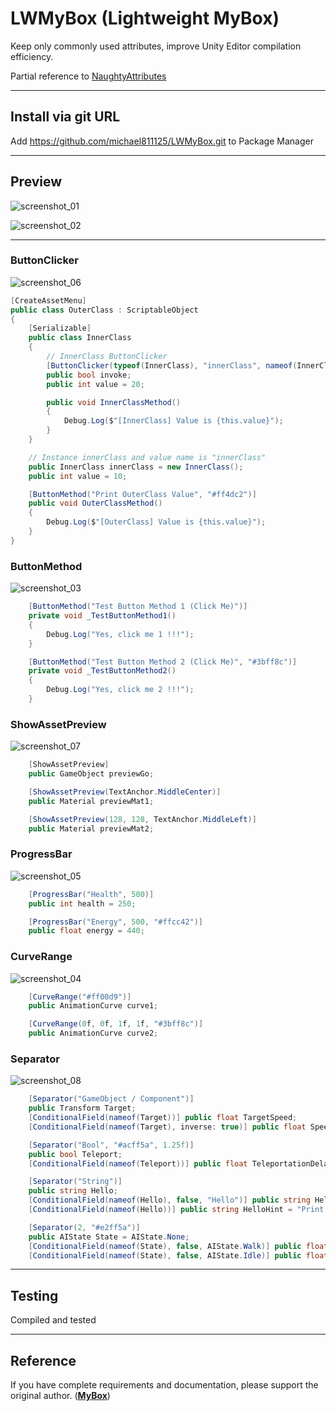# LWMyBox (Lightweight MyBox)

Keep only commonly used attributes, improve Unity Editor compilation efficiency.

Partial reference to [NaughtyAttributes](https://github.com/dbrizov/NaughtyAttributes/tree/master)

---

## Install via git URL

Add https://github.com/michael811125/LWMyBox.git to Package Manager

---

## Preview

![screenshot_01](https://github.com/michael811125/LWMyBox/assets/30960759/fbcef9f1-f488-42f3-8dd7-79d370e9e5dd)

![screenshot_02](https://github.com/michael811125/LWMyBox/assets/30960759/bf8de800-7196-4ada-b939-da513dec7bd9)

---

### ButtonClicker

![screenshot_06](https://github.com/michael811125/LWMyBox/assets/30960759/e2451bc1-c6b5-4663-95b8-bca25a086bcd)

```C#
[CreateAssetMenu]
public class OuterClass : ScriptableObject
{
    [Serializable]
    public class InnerClass
    {
        // InnerClass ButtonClicker
        [ButtonClicker(typeof(InnerClass), "innerClass", nameof(InnerClassMethod), "Print InnerClass Value", "#4df3ff")]
        public bool invoke;
        public int value = 20;

        public void InnerClassMethod()
        {
            Debug.Log($"[InnerClass] Value is {this.value}");
        }
    }

    // Instance innerClass and value name is "innerClass"
    public InnerClass innerClass = new InnerClass();
    public int value = 10;

    [ButtonMethod("Print OuterClass Value", "#ff4dc2")]
    public void OuterClassMethod()
    {
        Debug.Log($"[OuterClass] Value is {this.value}");
    }
}
```

### ButtonMethod

![screenshot_03](https://github.com/michael811125/LWMyBox/assets/30960759/587e474a-fab3-49d5-a17a-06df059031ef)

```C#
    [ButtonMethod("Test Button Method 1 (Click Me)")]
    private void _TestButtonMethod1()
    {
        Debug.Log("Yes, click me 1 !!!");
    }

    [ButtonMethod("Test Button Method 2 (Click Me)", "#3bff8c")]
    private void _TestButtonMethod2()
    {
        Debug.Log("Yes, click me 2 !!!");
    }
```

### ShowAssetPreview

![screenshot_07](https://github.com/michael811125/LWMyBox/assets/30960759/5d806b12-8f7d-45c0-a1cd-20ce33fa7ca9)

```C#
    [ShowAssetPreview]
    public GameObject previewGo;

    [ShowAssetPreview(TextAnchor.MiddleCenter)]
    public Material previewMat1;

    [ShowAssetPreview(128, 128, TextAnchor.MiddleLeft)]
    public Material previewMat2;
```

### ProgressBar

![screenshot_05](https://github.com/michael811125/LWMyBox/assets/30960759/d4f46914-9ba7-4e4c-a1ca-64ab3ded1496)

```C#
    [ProgressBar("Health", 500)]
    public int health = 250;

    [ProgressBar("Energy", 500, "#ffcc42")]
    public float energy = 440;
```

### CurveRange

![screenshot_04](https://github.com/michael811125/LWMyBox/assets/30960759/35346a85-8263-413c-b296-c11e69e2b8be)

```C#
    [CurveRange("#ff00d9")]
    public AnimationCurve curve1;

    [CurveRange(0f, 0f, 1f, 1f, "#3bff8c")]
    public AnimationCurve curve2;
```

### Separator

![screenshot_08](https://github.com/michael811125/LWMyBox/assets/30960759/4c274885-e503-4349-a2e8-74fcb82bbf9c)

```C#
    [Separator("GameObject / Component")]
    public Transform Target;
    [ConditionalField(nameof(Target))] public float TargetSpeed;
    [ConditionalField(nameof(Target), inverse: true)] public float Speed;

    [Separator("Bool", "#acff5a", 1.25f)]
    public bool Teleport;
    [ConditionalField(nameof(Teleport))] public float TeleportationDelay;

    [Separator("String")]
    public string Hello;
    [ConditionalField(nameof(Hello), false, "Hello")] public string HelloWorld = "World! :)";
    [ConditionalField(nameof(Hello))] public string HelloHint = "Print \"Hello\"!";

    [Separator(2, "#e2ff5a")]
    public AIState State = AIState.None;
    [ConditionalField(nameof(State), false, AIState.Walk)] public float WalkSpeed;
    [ConditionalField(nameof(State), false, AIState.Idle)] public float IdleTime;
```

---

## Testing

Compiled and tested

---

## Reference

If you have complete requirements and documentation, please support the original author. (**[MyBox](https://github.com/Deadcows/MyBox)**)

